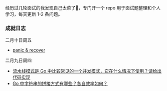 经历过几轮面试的我发现自己太菜了🫤，专门开一个 repo 用于面试题整理和个人学习，每天更新 1-2 条问题。

### 成就日志

二月十日周五
- [panic & recover](2023/02/panic-and-recover.md)

二月九日周四
- [流水线模式是 Go 中比较常见的一个并发模式，它在什么情况下使用？请给出代码实现](2023/02/pipeline-pattern.md)
- [Go 中字符串的拼接方式有哪些？各自效率如何？](2023/02/string-joining-in-go.md)